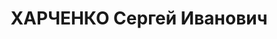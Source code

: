---
title: ХАРЧЕНКО Сергей Иванович
description: 'Род. в 1908, г. Полтава, украинец, обр.: высшее, б/п. Проживал: г. Иркутск.
  Гл. инженер Иркутского затона Вост.-Сиб. речного пароходства

  Арестован 25.06.1937. Обв. по ст. 58-1а, 9, 11. Приговор: ВК ВС СССР, 25.10.1937
  – ВМН. Расстрелян 25.10.1937.

  Реабилитирован 15.03.1960'
---